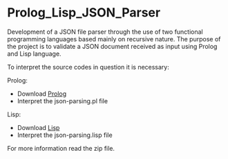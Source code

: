 # Prolog_Lisp_JSON_Parser
Development of a JSON file parser through the use of two functional programming languages based mainly on recursive nature.
The purpose of the project is to validate a JSON document received as input using Prolog and Lisp language.

To interpret the source codes in question it is necessary:

Prolog:
- Download [Prolog](http://www.swi-prolog.org)
- Interpret the json-parsing.pl file

Lisp:
- Download [Lisp](http://www.lispworks.com)
- Interpret the json-parsing.lisp file

For more information read the zip file.
